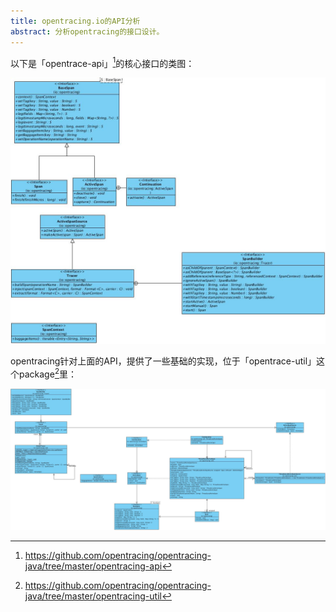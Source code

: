 ```yaml
---
title: opentracing.io的API分析
abstract: 分析opentracing的接口设计。
---
```




以下是「opentrace-api」[^1]的核心接口的类图：

![](https://raw.githubusercontent.com/liweinan/blogpicbackup/master/data/opentrace-api.jpg)

[^1]: https://github.com/opentracing/opentracing-java/tree/master/opentracing-api

opentracing针对上面的API，提供了一些基础的实现，位于「opentrace-util」这个package[^2]里：

[^2]: https://github.com/opentracing/opentracing-java/tree/master/opentracing-util

![](https://raw.githubusercontent.com/liweinan/blogpicbackup/master/data/opentracing-util.jpg)



